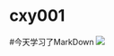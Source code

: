 # cxy001
#今天学习了MarkDown
![](https://qgt-style.oss-cn-hangzhou.aliyuncs.com/newcoursep4/g1/g1-2-2/tenor.gif)
